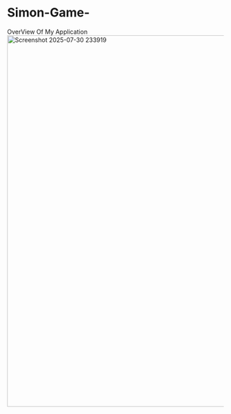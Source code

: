 
# Simon-Game-
OverView Of My Application 
<img width="932" height="864" alt="Screenshot 2025-07-30 233919" src="https://github.com/user-attachments/assets/e355714b-e02c-49be-80b8-57ba2e30b20d" />
